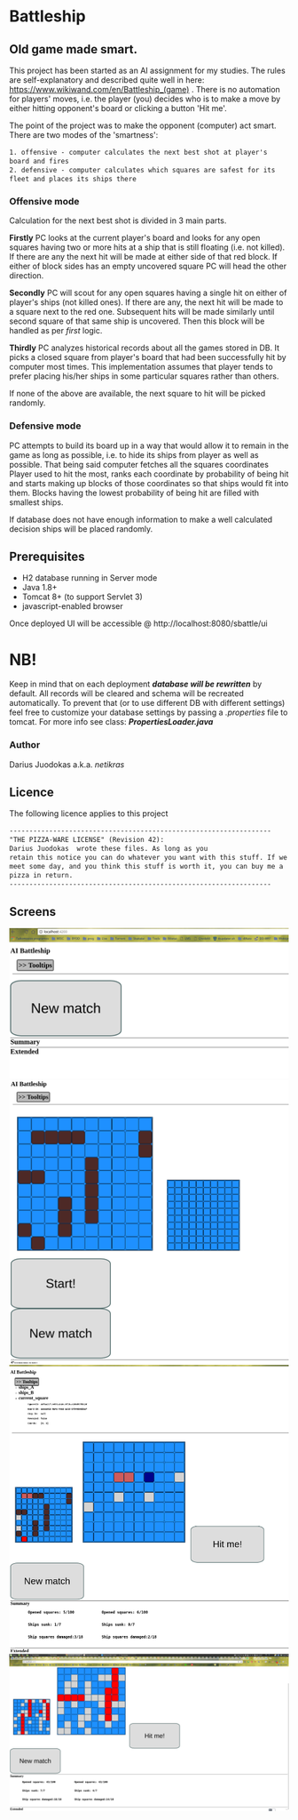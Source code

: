 # Battleship
Old game made smart.
-



This project has been started as an AI assignment for my studies. The rules are self-explanatory 
and described quite well in here: https://www.wikiwand.com/en/Battleship_(game) .
There is no automation for players' moves, i.e. the player (you) decides who is to make a move by 
either hitting opponent's board or clicking a button 'Hit me'.

The point of the project was to make the opponent (computer) act smart. 
There are two modes of the 'smartness':

    1. offensive - computer calculates the next best shot at player's board and fires
    2. defensive - computer calculates which squares are safest for its fleet and places its ships there
    
### Offensive mode
Calculation for the next best shot is divided in 3 main parts. 

**Firstly** PC looks at the current player's board
and looks for any open squares having two or more hits at a ship that is still floating (i.e. not killed).
If there are any the next hit will be made at either side of that red block. 
If either of block sides has an empty uncovered square PC will head the other direction.

**Secondly** PC will scout for any open squares having a single hit on either of player's ships (not killed ones).
If there are any, the next hit will be made to a square next to the red one. Subsequent hits will be made similarly
until second square of that same ship is uncovered. Then this block will be handled as per *first* logic.
 
**Thirdly** PC analyzes historical records about all the games stored in DB. 
It picks a closed square from player's board that had been successfully hit by computer most times. This implementation
assumes that player tends to prefer placing his/her ships in some particular squares rather than others.

If none of the above are available, the next square to hit will be picked randomly.

### Defensive mode
PC attempts to build its board up in a way that would allow it to remain in the game as long as possible, i.e.
to hide its ships from player as well as possible.
That being said computer fetches all the squares coordinates Player used to hit the most, ranks each coordinate by
probability of being hit and starts making up blocks of those coordinates so that ships would fit into them.
Blocks having the lowest probability of being hit are filled with smallest ships.

If database does not have enough information to make a well calculated decision ships will be placed randomly.


## Prerequisites
* H2 database running in Server mode
* Java 1.8+
* Tomcat 8+ (to support Servlet 3)
* javascript-enabled browser

Once deployed UI will be accessible @ http://localhost:8080/sbattle/ui 

# NB!
Keep in mind that on each deployment ***database will be rewritten*** by default. All records will be cleared and
schema will be recreated automatically. To prevent that (or to use different DB with different settings) feel free to 
customize your database settings by passing a _.properties_ file to tomcat. 
For more info see class: ***PropertiesLoader.java***


### Author
Darius Juodokas a.k.a. _netikras_

## Licence
The following licence applies to this project


    ------------------------------------------------------------------
    "THE PIZZA-WARE LICENSE" (Revision 42):
    Darius Juodokas  wrote these files. As long as you
    retain this notice you can do whatever you want with this stuff. If we
    meet some day, and you think this stuff is worth it, you can buy me a
    pizza in return.
    ------------------------------------------------------------------


## Screens

<img src="https://raw.githubusercontent.com/netikras/battleship/master/meta/pics/first_page.png" alt="first page">
<img src="https://raw.githubusercontent.com/netikras/battleship/master/meta/pics/second_page.png" alt="second page">
<img src="https://raw.githubusercontent.com/netikras/battleship/master/meta/pics/gameplay.png" alt="gameplay">
<img src="https://raw.githubusercontent.com/netikras/battleship/master/meta/pics/win_pc.png" alt="PC won">